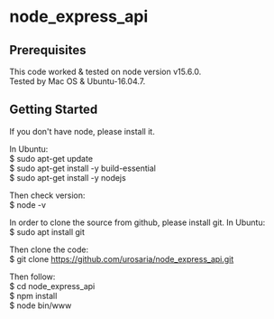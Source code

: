 # node_express_api

## Prerequisites 
This code worked & tested on node version v15.6.0. <br />
Tested by Mac OS & Ubuntu-16.04.7.

## Getting Started
If you don't have node, please install it. 

In Ubuntu: <br />
$ sudo apt-get update <br />
$ sudo apt-get install -y build-essential <br />
$ sudo apt-get install -y nodejs <br />

Then check version: <br />
$ node -v <br />

In order to clone the source from github, please install git.
In Ubuntu: <br />
$ sudo apt install git

Then clone the code: <br />
$ git clone https://github.com/urosaria/node_express_api.git

Then follow: <br />
$ cd node_express_api <br />
$ npm install <br />
$ node bin/www <br />
